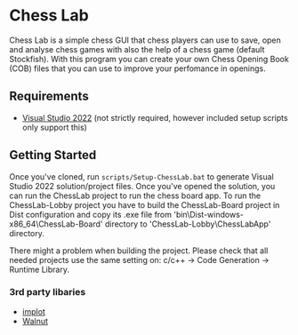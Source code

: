 # Chess Lab

Chess Lab is a simple chess GUI that chess players can use to save, open and analyse chess games with also the help of a chess game (default Stockfish). With this program you can create your own Chess Opening Book (COB) files that you can use to improve your perfomance in openings.

## Requirements
- [Visual Studio 2022](https://visualstudio.com) (not strictly required, however included setup scripts only support this)

## Getting Started
Once you've cloned, run `scripts/Setup-ChessLab.bat` to generate Visual Studio 2022 solution/project files. Once you've opened the solution, you can run the ChessLab project to run the chess board app. To run the ChessLab-Lobby project you have to build the ChessLab-Board project in Dist configuration and copy its .exe file from 'bin\Dist-windows-x86_64\ChessLab-Board' directory to 'ChessLab-Lobby\ChessLabApp' directory.

There might a problem when building the project. Please check that all needed projects use the same setting on: c/c++ -> Code Generation -> Runtime Library.

### 3rd party libaries
- [implot](https://github.com/epezent/implot)
- [Walnut](https://github.com/StudioCherno/Walnut)
